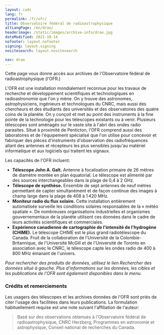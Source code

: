 ```yaml
---
layout: cadc
lang: fr
permalink: /fr/ofr/
title: Observatoire fédéral de radioastrophysique
altLangPage: /en/drao/
headerimage: /static/images/archive-info/drao.jpg
dateModified: 2021-10-14
nofooter: layout.nofooter
signing: layout.signing
nositesearch: layout.nositesearch

nav: drao
---
```


<p>
  Cette page vous donne accès aux archives de l'Observatoire fédéral de radioastrophysique (l'OFR.)
</p>

<p>
  L'OFR est une installation mondialement reconnue pour les travaux de recherche et développement
  scientifiques et technologiques en radioastronomie que l'on y mène. On y trouve des astronomes,
  astrophysiciens, ingénieurs et technologues du CNRC, mais aussi des chercheurs et des étudiants des
  universités et des observatoires des quatre coins de la planète. On y conçoit et met au point des
  instruments à la fine pointe de la technologie pour les télescopes existants ou à venir. Plusieurs
  télescopes sont aménagés sur le vaste site à l'abri des ondes radio parasites. Situé à proximité de Penticton,
  l'OFR comprend aussi des laboratoires et de l'équipement spécialisé que l'on utilise pour concevoir et
  fabriquer des pièces d'instruments d'observation des radiofréquences allant des antennes et récepteurs
  les plus sensibles jusqu'au matériel informatique et aux logiciels qui traitent les signaux.
</p>


<p>
  Les capacités de l'OFR incluent:
</p><ul>
  <li>
    <b>Télescope John A. Galt.</b> Antenne à focalisation primaire de 26 mètres de diamètre montée en plan équatorial.
    Le télescope est alimenté par des sources interchangeables dans la plage de 0,4 à 2 GHz.
  </li>
  <li>
    <b>Télescope de synthèse.</b> Ensemble de sept antennes de neuf mètres permettant de capter
    simultanément et de façon continue des images à champ large dans la plage de 408 à 1 420 MHz.
  </li>
  <li>
    <b>Moniteur radio du flux solaire.</b> Cette installation entièrement automatisée surveille les conditions solaires
    responsables de la « météo spatiale ». De nombreuses organisations industrielles et organismes gouvernementaux
    de la planète utilisent ces données dans le cadre de leurs activités scientifiques et commerciales.
  </li>
  <li>
    <b>Expérience canadienne de cartographie de l'intensité de l'hydrogène (CHIME).</b>
    Le télescope CHIME est le plus grand radiotélescope du Canada. Fruit de
    la collaboration de l'Université de la Colombie-Britannique, de l'Université McGill et de
    l'Université de Toronto en association avec le CNRC, le télescope capte les ondes radio de 400 à 800 MHz
    émanant de l'univers.
  </li>
</ul>

<p></p>

<p>
  <i>
    Pour rechercher des produits de données, utilisez le lien Rechercher des données situé à gauche.
    Plus d'informations sur les données, les cibles et les publications de l'OFR sont également
    disponibles dans le menu.
  </i>
</p>

<div class="about_text">

  <h3>Crédits et remerciements</h3>

  <p>
    Les usagers des télescopes et les archives données de l'OFR sont priés de citer l'usage des
    facilitées dans leurs publications. La formulation habituellement requise est une note suivant
    l'affiliation de l'auteur:
  </p>

  <blockquote>
    Basé sur des observations obtenues à l'Observatoire fédéral de radioastrophysique, CNRC Herzberg,
    Programmes en astronomie et astrophysique, Conseil national de recherches du Canada.
  </blockquote>

</div>
